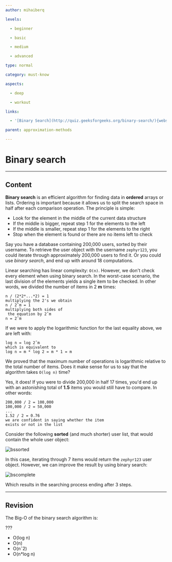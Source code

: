 ```yaml
---
author: mihaiberq

levels:

  - beginner

  - basic

  - medium

  - advanced

type: normal

category: must-know

aspects:

  - deep

  - workout

links:

  - '[Binary Search](http://quiz.geeksforgeeks.org/binary-search/){website}'

parent: approximation-methods

---
```


# Binary search

---
## Content

**Binary search** is an efficient algorithm for finding data in **ordered** arrays or lists. Ordering is important because it allows us to split the search space in half after each comparison operation. The principle is simple:
 - Look for the element in the middle of the current data structure
 - If the middle is bigger, repeat step 1 for the elements to the left
 - If the middle is smaller, repeat step 1 for the elements to the right
 - Stop when the element is found or there are no items left to check

Say you have a database containing 200,000 users, sorted by their username. To retrieve the user object with the username `zephyr123`, you could iterate through approximately 200,000 users to find it. Or you could use *binary search*, and end up with around 18 computations.

Linear searching has linear complexity: `O(n)`. However, we don't check every element when using binary search. In the worst-case scenario, the last division of the elements yields a single item to be checked. In other words, we divided the number of items in 2 **m** times:
```text
n / (2*2*...*2) = 1
multiplying the 2's we obtain
n / 2ˆm = 1
multiplying both sides of
 the equation by 2ˆm
n = 2ˆm
```
If we were to apply the logarithmic function for the last equality above, we are left with:
```text
log n = log 2ˆm
which is equivalent to
log n = m * log 2 = m * 1 = m
```
We proved that the maximum number of operations is logarithmic relative to the total number of items. Does it make sense for us to say that the algorithm takes `O(log n)` time?

Yes, it does! If you were to divide 200,000 in half 17 times, you'd end up with an astonishing total of **1.5** items you would still have to compare. In other words:
```text
200,000 / 2 = 100,000
100,000 / 2 = 50,000
...
1.52 / 2 = 0.76
we are confident in saying whether the item
exists or not in the list
```
Consider the following **sorted** (and much shorter) user list, that would contain the whole user object:

![bssorted](https://img.enkipro.com/952379f9352ef981ac273f5fc1c568e5.png)

In this case, iterating through 7 items would return the `zephyr123` user object. However, we can improve the result by using binary search:

![bscomplete](https://img.enkipro.com/d4d86085742d17356500521575d8d3da.png)

Which results in the searching process ending after 3 steps.

---
## Revision

The Big-O of the binary search algorithm is:

???


* O(log n)
* O(n)
* O(nˆ2)
* O(n*log n)



